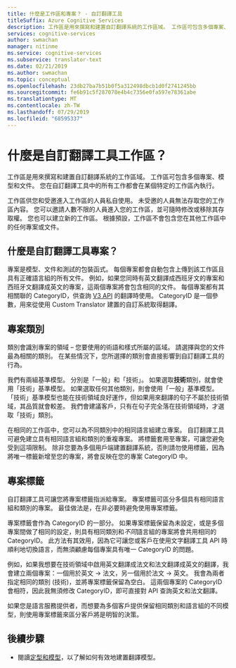 ```yaml
---
title: 什麼是工作區和專案？ - 自訂翻譯工具
titleSuffix: Azure Cognitive Services
description: 工作區是用來撰寫和建置自訂翻譯系統的工作區域。 工作區可包含多個專案、模型和文件。 專案是模型、文件和測試的包裝函式。 每個專案都會自動包含上傳到該工作區且具有正確語言組的所有文件。
services: cognitive-services
author: swmachan
manager: nitinme
ms.service: cognitive-services
ms.subservice: translator-text
ms.date: 02/21/2019
ms.author: swmachan
ms.topic: conceptual
ms.openlocfilehash: 23db27ba7b51b0f5a312498dbcb1d0f2741245bb
ms.sourcegitcommit: fe6b91c5f287078e4b4c7356e0fa597e78361abe
ms.translationtype: MT
ms.contentlocale: zh-TW
ms.lasthandoff: 07/29/2019
ms.locfileid: "68595337"
---
```

# <a name="what-is-a-custom-translator-workspace"></a>什麼是自訂翻譯工具工作區？

工作區是用來撰寫和建置自訂翻譯系統的工作區域。 工作區可包含多個專案、模型和文件。 您在自訂翻譯工具中的所有工作都會在某個特定的工作區內執行。

工作區供您和受邀進入工作區的人員私自使用。 未受邀的人員無法存取您的工作區內容。 您可以邀請人數不限的人員進入您的工作區，並可隨時修改或移除其存取權。 您也可以建立新的工作區。 根據預設，工作區不會包含您在其他工作區中的任何專案或文件。

## <a name="what-is-a-custom-translator-project"></a>什麼是自訂翻譯工具專案？

專案是模型、文件和測試的包裝函式。 每個專案都會自動包含上傳到該工作區且具有正確語言組的所有文件。 例如，如果您同時有英文翻譯成西班牙文的專案和西班牙文翻譯成英文的專案，這兩個專案將會包含相同的文件。 每個專案都有其相關聯的 CategoryID，供查詢 [V3 API](https://docs.microsoft.com/azure/cognitive-services/translator/reference/v3-0-translate?tabs=curl) 的翻譯時使用。 CategoryID 是一個參數，用來從使用 Custom Translator 建置的自訂系統取得翻譯。

## <a name="project-categories"></a>專案類別

類別會識別專案的領域 – 您要使用的術語和樣式所屬的區域。 請選擇與您的文件最為相關的類別。 在某些情況下，您所選擇的類別會直接影響到自訂翻譯工具的行為。

我們有兩組基準模型。 分別是「一般」和「技術」。 如果選取**技術**類別，就會使用「技術」基準模型。 如果選取任何其他類別，則會使用「一般」基準模型。 「技術」基準模型也能在技術領域良好運作，但如果用來翻譯的句子不屬於技術領域，其品質就會較差。 我們會建議客戶，只有在句子完全落在技術領域時，才選取「技術」類別。

在相同的工作區中，您可以為不同類別中的相同語言組建立專案。 自訂翻譯工具可避免建立具有相同語言組和類別的重複專案。 將標籤套用至專案，可讓您避免受到這項限制。 除非您要為多個用戶端建置翻譯系統，否則請勿使用標籤，因為將唯一標籤新增至您的專案，將會反映在您的專案 CategoryID 中。

## <a name="project-labels"></a>專案標籤

自訂翻譯工具可讓您將專案標籤指派給專案。 專案標籤可區分多個具有相同語言組和類別的專案。 最佳做法是，在非必要時避免使用專案標籤。

專案標籤會作為 CategoryID 的一部分。 如果專案標籤保留為未設定，或是多個專案間做了相同的設定，則具有相同類別和*不同*語言組的專案將會共用相同的 CategoryID。 此方法有其效用，因為它可讓您或客戶在使用文字翻譯工具 API 時順利地切換語言，而無須顧慮每個專案具有唯一 CategoryID 的問題。

例如，如果我想要在技術領域中啟用英文翻譯成法文和法文翻譯成英文的翻譯，我會建立兩個專案：一個用於英文 -\> 法文，另一個用於法文 -\> 英文。 我會為兩者指定相同的類別 (技術)，並將專案標籤保留為空白。 這兩個專案的 CategoryID 會相符，因此我無須修改 CategoryID，即可直接對 API 查詢英文和法文翻譯。

如果您是語言服務提供者，而想要為多個客戶提供保留相同類別和語言組的不同模型，則使用專案標籤來區分客戶將是明智的決策。

## <a name="next-steps"></a>後續步驟

- 閱讀[定型和模型](training-and-model.md)，以了解如何有效地建置翻譯模型。
